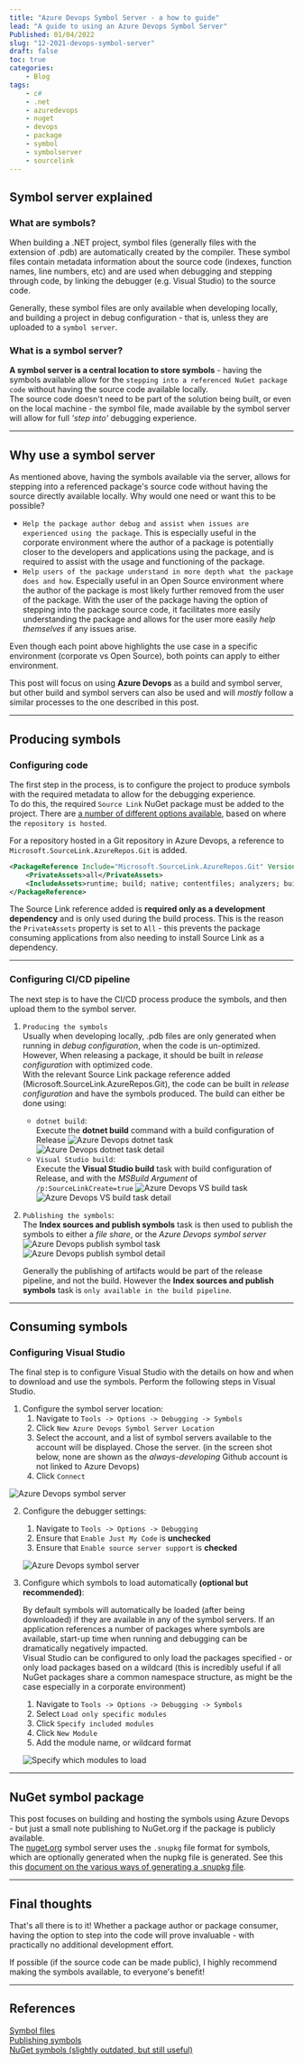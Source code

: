 ```yaml
---
title: "Azure Devops Symbol Server - a how to guide"
lead: "A guide to using an Azure Devops Symbol Server"
Published: 01/04/2022
slug: "12-2021-devops-symbol-server"
draft: false
toc: true
categories:
    - Blog
tags:
    - c#
    - .net
    - azuredevops
    - nuget
    - devops
    - package
    - symbol
    - symbolserver
    - sourcelink
---
```


## Symbol server explained

### What are symbols?
When building a .NET project, symbol files (generally files with the extension of .pdb) are automatically created by the compiler. These symbol files contain metadata information about the source code (indexes, function names, line numbers, etc) and are used when debugging and stepping through code, by linking the debugger (e.g. Visual Studio) to the source code.

Generally, these symbol files are only available when developing locally, and building a project in debug configuration - that is, unless they are uploaded to a `symbol server`.

### What is a symbol server?
__A symbol server is a central location to store symbols__ - having the symbols available allow for the `stepping into a referenced NuGet package code` without having the source code available locally.  
The source code doesn't need to be part of the solution being built, or even on the local machine - the symbol file, made available by the symbol server will allow for full _'step into'_ debugging experience.

---

## Why use a symbol server
As mentioned above, having the symbols available via the server, allows for stepping into a referenced package's source code without having the source directly available locally. Why would one need or want this to be possible?
- `Help the package author debug and assist when issues are experienced using the package`. This is especially useful in the corporate environment where the author of a package is potentially closer to the developers and applications using the package, and is required to assist with the usage and functioning of the package.
- `Help users of the package understand in more depth what the package does and how`. Especially useful in an Open Source environment where the author of the package is most likely further removed from the user of the package. With the user of the package having the option of stepping into the package source code, it facilitates more easily understanding the package and allows for the user more easily _help themselves_ if any issues arise.

Even though each point above highlights the use case in a specific environment (corporate vs Open Source), both points can apply to either environment. 

<?# InfoBlock ?>
This post will focus on using __Azure Devops__ as a build and symbol server, but other build and symbol servers can also be used and will _mostly_ follow a similar processes to the one described in this post.
<?#/ InfoBlock ?>

---

## Producing symbols
### Configuring code

The first step in the process, is to configure the project to produce symbols with the required metadata to allow for the debugging experience.  
To do this, the required `Source Link` NuGet package must be added to the project. There are [a number of different options available](https://www.nuget.org/packages?q=Microsoft.SourceLink.), based on where the `repository is hosted`.

For a repository hosted in a Git repository in Azure Devops, a reference to `Microsoft.SourceLink.AzureRepos.Git` is added.

``` xml
<PackageReference Include="Microsoft.SourceLink.AzureRepos.Git" Version="1.1.1">
    <PrivateAssets>all</PrivateAssets>
    <IncludeAssets>runtime; build; native; contentfiles; analyzers; buildtransitive</IncludeAssets>
</PackageReference>
```

<?# InfoBlock ?>
The Source Link reference added is __required only as a development dependency__ and is only used during the build process. This is the reason the `PrivateAssets` property is set to `All` - this prevents the package consuming applications from also needing to install Source Link as a dependency.
<?#/ InfoBlock ?>

---

### Configuring CI/CD pipeline

The next step is to have the CI/CD process produce the symbols, and then upload them to the symbol server.

1. `Producing the symbols`  
Usually when developing locally, .pdb files are only generated when running in _debug configuration_, when the code is un-optimized. However, When releasing a package, it should be built in _release configuration_ with optimized code.  
With the relevant Source Link package reference added (Microsoft.SourceLink.AzureRepos.Git), the code can be built in _release configuration_ and have the symbols produced. The build can either be done using:
    - `dotnet build`:  
    Execute the **dotnet build** command with a build configuration of Release
    ![Azure Devops dotnet task](1.dotnettask.png)  
    ![Azure Devops dotnet task detail](2.dotnetdetail.png)
    - `Visual Studio build`:  
    Execute the **Visual Studio build** task with build configuration of Release, and with the _MSBuild Argument_ of `/p:SourceLinkCreate=true`
    ![Azure Devops VS build task](3.vsbuildtask.png)  
    ![Azure Devops VS build task detail](4.vsbuilddetail.png)


1. `Publishing the symbols`:  
    The **Index sources and publish symbols** task is then used to publish the symbols to either a _file share_, or the _Azure Devops symbol server_
    ![Azure Devops publish symbol task](5.symboltask.png)  
    ![Azure Devops publish symbol detail](6.symboldetail.png)

    Generally the publishing of artifacts would be part of the release pipeline, and not the build. However the **Index sources and publish symbols** task is `only available in the build pipeline`.

---

## Consuming symbols
### Configuring Visual Studio

The final step is to configure Visual Studio with the details on how and when to download and use the symbols. Perform the following steps in Visual Studio.

1. Configure the symbol server location:
    1. Navigate to `Tools -> Options -> Debugging -> Symbols`
    2. Click `New Azure Devops Symbol Server Location`
    3. Select the account, and a list of symbol servers available to the account will be displayed. Chose the server. (in the screen shot below, none are shown as the _always-developing_ Github account is not linked to Azure Devops)
    4. Click `Connect`

![Azure Devops symbol server](7.SymbolServerAdd.png)

2. Configure the debugger settings:
     1. Navigate to `Tools -> Options -> Debugging`    
     1. Ensure that `Enable Just My Code` is **unchecked**
     1. Ensure that `Enable source server support` is **checked**

    ![Azure Devops symbol server](8.DebuggerOptions.png)


3. Configure which symbols to load automatically **(optional but recommended)**:  

    By default symbols will automatically be loaded (after being downloaded) if they are available in any of the symbol servers. If an application references a number of packages where symbols are available, start-up time when running and debugging can be dramatically negatively impacted.  
    Visual Studio can be configured to only load the packages specified - or only load packages based on a wildcard (this is incredibly useful if all NuGet packages share a common namespace structure, as might be the case especially in a corporate environment)

    1. Navigate to `Tools -> Options -> Debugging -> Symbols`
    1. Select `Load only specific modules`
    1. Click `Specify included modules`
    1. Click `New Module`
    1. Add the module name, or wildcard format

    ![Specify which modules to load](9.SpecificModules.png)
---

## NuGet symbol package

This post focuses on building and hosting the symbols using Azure Devops - but just a small note publishing to NuGet.org if the package is publicly available.  
The [nuget.org](http://nuget.org) symbol server uses the `.snupkg` file format for symbols, which are optionally generated when the nupkg file is generated. See this this [document on the various ways of generating a .snupkg file](https://docs.microsoft.com/en-us/nuget/create-packages/symbol-packages-snupkg).

---

## Final thoughts

That's all there is to it! 
Whether a package author or package consumer, having the option to step into the code will prove invaluable - with practically no additional development effort.

If possible (if the source code can be made public), I highly recommend making the symbols available, to everyone's benefit!

---

## References
[Symbol files](https://docs.microsoft.com/en-us/azure/devops/pipelines/artifacts/symbols?view=azure-devops)  
[Publishing symbols](https://docs.microsoft.com/en-us/azure/devops/artifacts/concepts/symbols?view=azure-devops)  
[NuGet symbols (slightly outdated, but still useful)](https://devblogs.microsoft.com/nuget/improved-package-debugging-experience-with-the-nuget-org-symbol-server/)
